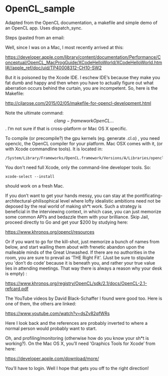 # OpenCL_sample
Adapted from the OpenCL documentation, a makefile and simple demo of an OpenCL app.  Uses dispatch_sync.

Steps (pasted from an email:

Well, since I was on a Mac, I most recently arrived at this:

https://developer.apple.com/library/content/documentation/Performance/Conceptual/OpenCL_MacProgGuide/XCodeHelloWorld/XCodeHelloWorld.html#//apple_ref/doc/uid/TP40008312-CH10-SW2

But it is poisoned by the Xcode IDE.  I eschew IDE’s because they make you fat dumb and happy and then when you have to actually figure out what aberration occurs behind the curtain, you are incompetent.  So, here is the Makefile:

http://cjlarose.com/2015/02/05/makefile-for-opencl-development.html

Note the ultimate command: $$clang -framework OpenCL …$$.  I’m not sure if that is cross-platform or Mac OS X specific.

To compile (or precompile?) the gpu kernels (eg. generate .cl.o) , you need openclc, the OpenCL compiler for your platform.  Mac OSX comes with it, (or with Xcode commandline tools).  It is located in:

```
/System/Library/Frameworks/OpenCL.framework/Versions/A/Libraries/openclc
```

You don't need full Xcode, only the command-line developer tools. So: 

```
xcode-select --install 
```

should work on a fresh Mac.

If you don’t want to get your hands messy, you can stay at the pontificating-architectural-philisophical level where lofty idealistic ambitions need not be deposed by the real world of making sh*t work. Such a strategy is beneficial in the interviewing context, in which case, you can just memorize some common API’s and bedazzle them with your brilliance.  Skip Jail, proceed directly to Go and get your $200 by studying here:

https://www.khronos.org/opencl/resources

Or if you want to go for the kill-shot, just memorize a bunch of names from below, and start wailing them about with frenetic abandon upon the malleable minds of the Great Unwashed.  If there are no authorities in the room, you are sure to prevail as ’THE Right Fit'.  (Just be sure to stipulate you 'don’t do code’ because it is beneath you, and rather your true value lies in attending meetings.  That way there is always a reason why your desk is empty) :

https://www.khronos.org/registry/OpenCL/sdk/2.1/docs/OpenCL-2.1-refcard.pdf

The YouTube videos by David Black-Schaffer I found were good too.  Here is one of them, the others are linked:

https://www.youtube.com/watch?v=dsZv82qfWRs

Here I look back and the references are probably inverted to where a normal person would probably want to start.

Oh, and profiling/monitoring (otherwise how do you know your sh*t is working?).  On the Mac OS X, you’ll need 'Graphics Tools for Xcode’ from here:

https://developer.apple.com/download/more/

You’ll have to login.  Well I hope that gets you off to the right direction!
